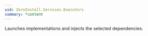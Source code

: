 ```yaml
---
uid: ZeroInstall.Services.Executors
summary: *content
---
```

Launches implementations and injects the selected dependencies.
